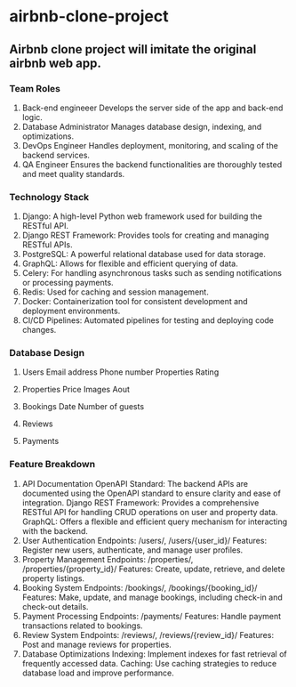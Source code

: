 # airbnb-clone-project


## Airbnb clone project will imitate the original airbnb web app.

### Team Roles
   
1. Back-end engineeer
   Develops the server side of the app and back-end logic.
2. Database Administrator
   Manages database design, indexing, and optimizations.
3. DevOps Engineer
   Handles deployment, monitoring, and scaling of the backend services.
4. QA Engineer
   Ensures the backend functionalities are thoroughly tested and meet quality standards.

   
### Technology Stack
1. Django: A high-level Python web framework used for building the RESTful API.
2. Django REST Framework: Provides tools for creating and managing RESTful APIs.
3. PostgreSQL: A powerful relational database used for data storage.
4. GraphQL: Allows for flexible and efficient querying of data.
5. Celery: For handling asynchronous tasks such as sending notifications or processing payments.
6. Redis: Used for caching and session management.
7. Docker: Containerization tool for consistent development and deployment environments.
8. CI/CD Pipelines: Automated pipelines for testing and deploying code changes.

### Database Design
1. Users
   Email address
   Phone number
   Properties
   Rating
   
2. Properties
   Price
   Images
   Aout
   
3. Bookings
   Date
   Number of guests
   
4. Reviews
   
5. Payments

### Feature Breakdown
1. API Documentation
   OpenAPI Standard: The backend APIs are documented using the OpenAPI standard to ensure clarity and ease of integration.
   Django REST Framework: Provides a comprehensive RESTful API for handling CRUD operations on user and property data.
   GraphQL: Offers a flexible and efficient query mechanism for interacting with the backend.
2. User Authentication
   Endpoints: /users/, /users/{user_id}/
   Features: Register new users, authenticate, and manage user profiles.
3. Property Management
   Endpoints: /properties/, /properties/{property_id}/
   Features: Create, update, retrieve, and delete property listings.
4. Booking System
   Endpoints: /bookings/, /bookings/{booking_id}/
   Features: Make, update, and manage bookings, including check-in and check-out details.
5. Payment Processing
   Endpoints: /payments/
   Features: Handle payment transactions related to bookings.
6. Review System
   Endpoints: /reviews/, /reviews/{review_id}/
   Features: Post and manage reviews for properties.
7. Database Optimizations
   Indexing: Implement indexes for fast retrieval of frequently accessed data.
   Caching: Use caching strategies to reduce database load and improve performance.

